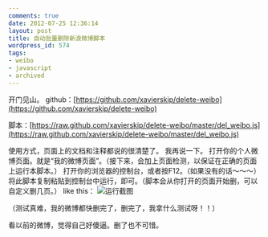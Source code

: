 ```yaml
---
comments: true
date: 2012-07-25 12:36:14
layout: post
title: 自动批量删除新浪微博脚本
wordpress_id: 574
tags:
- weibo
- javascript
- archived
---
```


开门见山。
github：[https://github.com/xavierskip/delete-weibo](https://github.com/xavierskip/delete-weibo)

脚本：[https://raw.github.com/xavierskip/delete-weibo/master/del_weibo.js](https://raw.github.com/xavierskip/delete-weibo/master/del_weibo.js)



使用方式，页面上的文档和注释都说的很清楚了。
我再说一下。
打开你的个人微博页面。就是“我的微博页面”。（接下来，会加上页面检测，以保证在正确的页面上运行本脚本。）
打开你的浏览器的控制台，或者按F12。（如果没有的话～～～）
将此脚本复制粘贴到控制台中运行，即可。（脚本会从你打开的页面开始删，可以自定义删几页。）
like this：
![运行截图](https://f.xavierskip.com:42049/i/f1bb00fa4f2038b37f988837255cbda3a025e3c4a282c8c871130cf6e095bc87.jpg)

（测试真难，我的微博都快删完了，删完了，我拿什么测试呀！！）

看以前的微博，觉得自己好傻逼。删了也不可惜。
